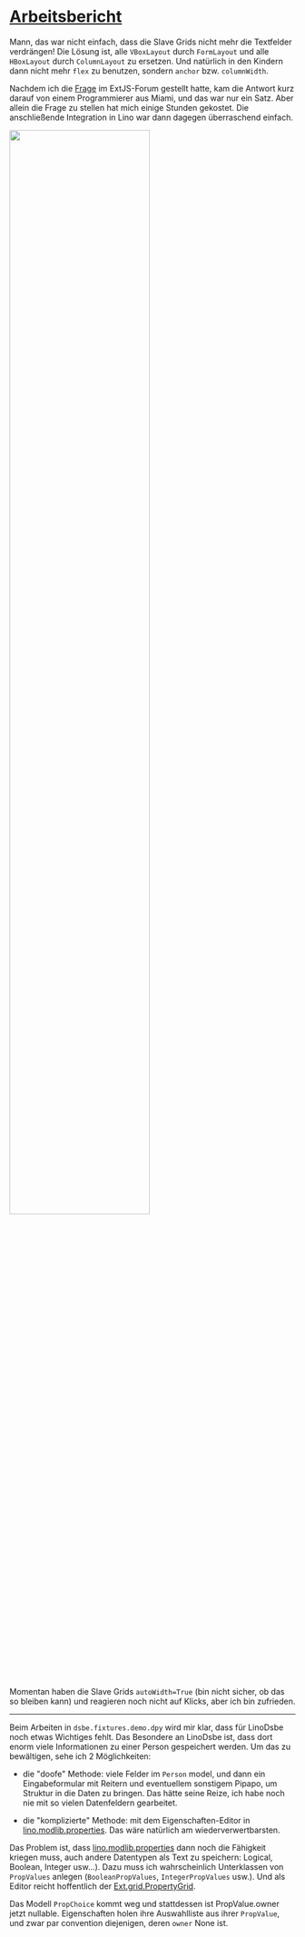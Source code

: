 # [Arbeitsbericht](20100207.md) #

Mann, das war nicht einfach, dass die Slave Grids nicht mehr die Textfelder verdrängen! Die Lösung ist, alle `VBoxLayout` durch `FormLayout` und alle `HBoxLayout` durch `ColumnLayout` zu ersetzen. Und natürlich in den Kindern dann nicht mehr `flex` zu benutzen, sondern `anchor` bzw. `columnWidth`.

Nachdem ich die [Frage](20100206.md) im ExtJS-Forum gestellt hatte, kam die Antwort kurz darauf von einem Programmierer aus Miami, und das war nur ein Satz. Aber allein die Frage zu stellen hat mich einige Stunden gekostet. Die anschließende Integration in Lino war dann dagegen überraschend einfach.

<a href='http://lino.googlecode.com/hg/screenshots/20100207.jpg'>
<img src='http://lino.googlecode.com/hg/screenshots/20100207.jpg' width='70%' />
</a>

Momentan haben die Slave Grids `autoWidth=True` (bin nicht sicher, ob das so bleiben kann) und reagieren noch nicht auf Klicks, aber ich bin zufrieden.


---


Beim Arbeiten in `dsbe.fixtures.demo.dpy` wird mir klar, dass für LinoDsbe noch etwas Wichtiges fehlt. Das Besondere an LinoDsbe ist, dass dort enorm viele Informationen zu einer Person gespeichert werden.
Um das zu bewältigen, sehe ich 2 Möglichkeiten:

  * die "doofe" Methode: viele Felder im `Person` model, und dann ein Eingabeformular mit Reitern und eventuellem sonstigem Pipapo, um Struktur in die Daten zu bringen. Das hätte seine Reize, ich habe noch nie mit so vielen Datenfeldern gearbeitet.

  * die "komplizierte" Methode: mit dem Eigenschaften-Editor in [lino.modlib.properties](LinoModlibProperties.md). Das wäre natürlich am wiederverwertbarsten.

Das Problem ist, dass [lino.modlib.properties](LinoModlibProperties.md) dann noch die Fähigkeit kriegen muss, auch andere Datentypen als Text zu speichern: Logical, Boolean, Integer usw...). Dazu muss ich wahrscheinlich Unterklassen von `PropValues` anlegen (`BooleanPropValues`, `IntegerPropValues` usw.).
Und als Editor reicht hoffentlich der [Ext.grid.PropertyGrid](http://www.extjs.com/deploy/dev/docs/?class=Ext.grid.PropertyGrid).

Das Modell `PropChoice` kommt weg und stattdessen ist PropValue.owner jetzt nullable. Eigenschaften holen ihre Auswahlliste aus ihrer `PropValue`, und zwar par convention diejenigen, deren `owner` None ist.
